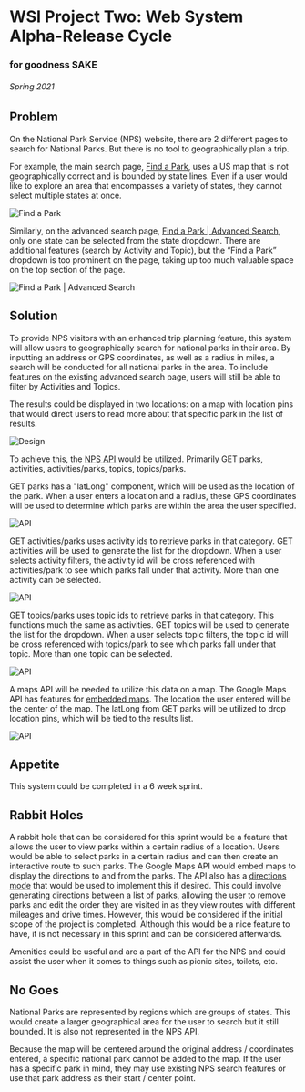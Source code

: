# WSI Project Two: Web System Alpha-Release Cycle
### for goodness SAKE
###### Spring 2021

## Problem
On the National Park Service (NPS) website, there are 2 different pages to search for National Parks.  But there is no tool to geographically plan a trip.  

For example, the main search page, [Find a Park](https://www.nps.gov/findapark/index.htm), uses a US map that is not geographically correct and is bounded by state lines.  Even if a user would like to explore an area that encompasses a variety of states, they cannot select multiple states at once.

![Find a Park](https://user-images.githubusercontent.com/46731977/106190244-5fba9d00-6177-11eb-84e9-4f5e5d5db2ff.png)

Similarly, on the advanced search page, [Find a Park | Advanced Search](https://www.nps.gov/findapark/advanced-search.htm), only one state can be selected from the state dropdown.  There are additional features (search by Activity and Topic), but the “Find a Park” dropdown is too prominent on the page, taking up too much valuable space on the top section of the page.

![Find a Park | Advanced Search](https://user-images.githubusercontent.com/46731977/106190528-ca6bd880-6177-11eb-9d03-b7285463652b.png)

## Solution
To provide NPS visitors with an enhanced trip planning feature, this system will allow users to geographically search for national parks in their area.  By inputting an address or GPS coordinates, as well as a radius in miles, a search will be conducted for all national parks in the area.  To include features on the existing advanced search page, users will still be able to filter by Activities and Topics.

The results could be displayed in two locations: on a map with location pins that would direct users to read more about that specific park in the list of results.

![Design](https://user-images.githubusercontent.com/46731977/106816723-c8a48800-6643-11eb-94f0-a35bdfa69a93.png)

To achieve this, the [NPS API](
https://www.nps.gov/subjects/developer/api-documentation.htm#/activities/parks) would be utilized.  Primarily GET parks, activities, activities/parks, topics, topics/parks.

GET parks has a "latLong" component, which will be used as the location of the park.  When a user enters a location and a radius, these GPS coordinates will be used to determine which parks are within the area the user specified.

![API](https://user-images.githubusercontent.com/46731977/106202792-69003580-6188-11eb-9ccd-352f151837fa.png)

GET activities/parks uses activity ids to retrieve parks in that category.  GET activities will be used to generate the list for the dropdown.  When a user selects activity filters, the activity id will be cross referenced with activities/park to see which parks fall under that activity.  More than one activity can be selected.

![API](https://user-images.githubusercontent.com/46731977/106202754-5a198300-6188-11eb-896c-aacedfba21c7.png)

GET topics/parks uses topic ids to retrieve parks in that category.  This functions much the same as activities.  GET topics will be used to generate the list for the dropdown.  When a user selects topic filters, the topic id will be cross referenced with topics/park to see which parks fall under that topic.  More than one topic can be selected.

![API](https://user-images.githubusercontent.com/46731977/106202821-761d2480-6188-11eb-9016-74daea05965d.png)

A maps API will be needed to utilize this data on a map.  The Google Maps API has features for [embedded maps](https://developers.google.com/maps/documentation/embed/map-generator).  The location the user entered will be the center of the map.  The latLong from GET parks will be utilized to drop location pins, which will be tied to the results list.

![API](https://user-images.githubusercontent.com/46731977/106809861-2fbd3f00-663a-11eb-833f-eb26eabf200b.png)

## Appetite
This system could be completed in a 6 week sprint.

## Rabbit Holes
A rabbit hole that can be considered for this sprint would be a feature that allows the user to view parks within a certain radius of a location. Users would be able to select parks in a certain radius and can then create an interactive route to such parks. The Google Maps API would embed maps to display the directions to and from the parks. The API also has a [directions mode](https://developers.google.com/maps/documentation/embed/embedding-map#directions_mode) that would be used to implement this if desired. This could involve generating directions between a list of parks, allowing the user to remove parks and edit the order they are visited in as they view routes with different mileages and drive times. However, this would be considered if the initial scope of the project is completed. Although this would be a nice feature to have, it is not necessary in this sprint and can be considered afterwards.

Amenities could be useful and are a part of the API for the NPS and could assist the user when it comes to things such as picnic sites, toilets, etc.

## No Goes
National Parks are represented by regions which are groups of states.  This would create a larger geographical area for the user to search but it still bounded.  It is also not represented in the NPS API.

Because the map will be centered around the original address / coordinates entered, a specific national park cannot be added to the map.  If the user has a specific park in mind, they may use existing NPS search features or use that park address as their start / center point.
